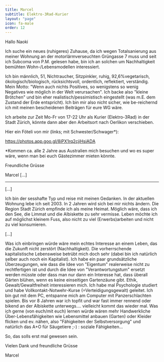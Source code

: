 ```yaml
---
title: Marcel
subtitle: Elektro-3Rad-Kurier
layout: "page"
icon: fa-male
order: 12
---
```


Hallo Naoki 

Ich suche ein neues (ruhigeres) Zuhause, da ich wegen Totalsanierung aus meiner Wohnung an der motorlärmverseuchten Grüngasse 7 muss und seit ich Subcoma von P.M. gelesen habe, bin ich an solchen um Nachhaltigkeit bemühten Wohn-/Lebensmodellen interessiert. 

Ich bin männlich, 51, Nichtraucher, Sitzpinkler, ruhig, 92,6%vegetarisch, ökologisch/biologisch, rücksichtsvoll, ordentlich, reflektiert, verständig. Mein Motto: "Wenn auch nichts Positives, so wenigstens so wenig Negatives wie möglich in der Welt verursachen". Ich backe also "kleine Brötchen" und bin eher realistisch/pessimistisch eingestellt (was m.E. dem Zustand der Erde entspricht). Ich bin mir also nicht sicher, wie be-reichernd ich mit meinen bescheidenen Beiträgen für eure WG wäre. 

Ich arbeite zur Zeit Mo-Fr von 17-22 Uhr als Kurier (Elektro-3Rad) in der Stadt Zürich, könnte dann aber den Arbeitsort nach Oerlikon verschieben. 

Hier ein Föteli von mir (links; mit Schwester/Schwager*): 

https://photos.app.goo.gl/8iPX1rq2cjiHsiADA 



*Kommen ca. alle 2 Jahre aus Australien mich besuchen und wo es super wäre, wenn man bei euch Gästezimmer mieten könnte. 



Freundliche Grüsse 



Marcel [...]

---

[...]

Ich bin der sesshafte Typ und reise mit meinen Gedanken. In der aktuellen Wohnung lebe ich seit 2003. In 2 Jahren wird sich bei mir nichts ändern. Die Region Stadt Zürich empfinde ich als meine Heimat. Möglich wäre, dass ich den See, die Limmat und die Albiskette zu sehr vermisse. Leben möchte ich auf möglichst kleinem Fuss, also nicht zu viel (Erwerbs)arbeiten und nicht zu viel konsumieren.

[...]

Was ich einbringen würde wäre mein echtes Interesse an einem Leben, das die Zukunft nicht zerstört (Nachhaltigkeit). Die vorherrschende kapitalistische Lebensweise betrübt mich doch sehr (dabei bin ich natürlich selber auch noch ein Kapitalist). Ich habe ein paar grundsätzliche Überzeugungen, wie dass die Idee von "Eigentum" realerweise nicht zu rechtfertigen ist und durch die Idee von "Verantwortungstum" ersetzt werden müsste oder dass man nur dann ein Interesse hat, dass überall Gärten blühen, wenn es keine einseitigen Gartenzäune gibt.
Ethik, Gewalt/Gewaltfreiheit interessieren mich. Ich habe mal Psychologie studiert und habe Vollkontakt-Notwehr-Kurse (=Verteidigungsgewalt) geleitet. Ich bin gut mit dem PC, entspanne mich am Computer mit Panzerschlachten spielen. Bis vor 8 Jahren war ich topfit und war fast immer rennend oder bikend an der Albiskette unterwegs.... vielleicht kommt das wieder mal.
Was ich gerne (von euch/mit euch) lernen würde wären mehr Handwerkliche Über-Lebensfähigkeiten wie Lebensmittel anbauen (Garten) oder Kleider flicken und ev. nähen, also "Fähigkeiten der Selbstversorgung" und natürlich das A+O für Säugetiere ;-) : soziale Fähigkeiten...

So, das solls erst mal gewesen sein.

Vielen Dank und freundliche Grüsse

Marcel
